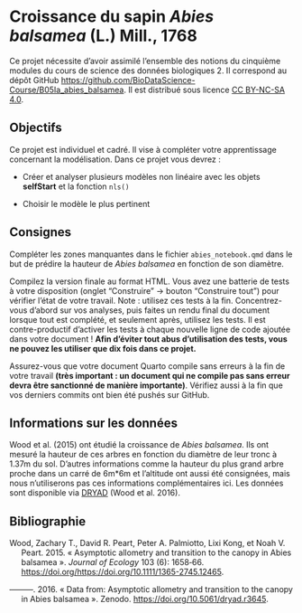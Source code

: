 Croissance du sapin *Abies balsamea* (L.) Mill., 1768
================

<!-- DO NOT EDIT .md FILE-->

Ce projet nécessite d’avoir assimilé l’ensemble des notions du cinquième
modules du cours de science des données biologiques 2. Il correspond au
dépôt GitHub
<https://github.com/BioDataScience-Course/B05Ia_abies_balsamea>. Il est
distribué sous licence [CC BY-NC-SA
4.0](https://creativecommons.org/licenses/by-nc-sa/4.0/).

## Objectifs

Ce projet est individuel et cadré. Il vise à compléter votre
apprentissage concernant la modélisation. Dans ce projet vous devrez :

- Créer et analyser plusieurs modèles non linéaire avec les objets
  **selfStart** et la fonction `nls()`

- Choisir le modèle le plus pertinent

## Consignes

Compléter les zones manquantes dans le fichier `abies_notebook.qmd` dans
le but de prédire la hauteur de *Abies balsamea* en fonction de son
diamètre.

Compilez la version finale au format HTML. Vous avez une batterie de
tests à votre disposition (onglet “Construire” -\> bouton “Construire
tout”) pour vérifier l’état de votre travail. Note : utilisez ces tests
à la fin. Concentrez-vous d’abord sur vos analyses, puis faites un rendu
final du document lorsque tout est complété, et seulement après,
utilisez les tests. Il est contre-productif d’activer les tests à chaque
nouvelle ligne de code ajoutée dans votre document ! **Afin d’éviter
tout abus d’utilisation des tests, vous ne pouvez les utiliser que dix
fois dans ce projet.**

Assurez-vous que votre document Quarto compile sans erreurs à la fin de
votre travail **(très important : un document qui ne compile pas sans
erreur devra être sanctionné de manière importante)**. Vérifiez aussi à
la fin que vos derniers commits ont bien été pushés sur GitHub.

## Informations sur les données

Wood et al. (2015) ont étudié la croissance de *Abies balsamea*. Ils ont
mesuré la hauteur de ces arbres en fonction du diamètre de leur tronc à
1.37m du sol. D’autres informations comme la hauteur du plus grand arbre
proche dans un carré de 6m\*6m et l’altitude ont aussi été consignées,
mais nous n’utiliserons pas ces informations complémentaires ici. Les
données sont disponible via [DRYAD](https://doi.org/10.5061/dryad.r3645)
(Wood et al. 2016).

## Bibliographie

<div id="refs" class="references csl-bib-body hanging-indent"
entry-spacing="0">

<div id="ref-wood_2015" class="csl-entry">

Wood, Zachary T., David R. Peart, Peter A. Palmiotto, Lixi Kong, et Noah
V. Peart. 2015. « Asymptotic allometry and transition to the canopy in
Abies balsamea ». *Journal of Ecology* 103 (6): 1658‑66.
https://doi.org/<https://doi.org/10.1111/1365-2745.12465>.

</div>

<div id="ref-wood_data_2016" class="csl-entry">

———. 2016. « Data from: Asymptotic allometry and transition to the
canopy in Abies balsamea ». Zenodo.
<https://doi.org/10.5061/dryad.r3645>.

</div>

</div>
